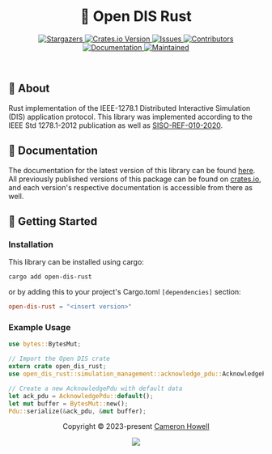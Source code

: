 <h1 align="center">
  <img
    src="https://raw.githubusercontent.com/catppuccin/catppuccin/main/assets/misc/transparent.png"
    height="30"
    width="0px"
  />
  🦀 Open DIS Rust
  <img
    src="https://raw.githubusercontent.com/catppuccin/catppuccin/main/assets/misc/transparent.png"
    height="30"
    width="0px"
  />
</h1>

<p align="center">
  <a href="https://github.com/crhowell3/open-dis-rust/stargazers">
    <img
      alt="Stargazers"
      src="https://img.shields.io/github/stars/crhowell3/open-dis-rust?style=for-the-badge&logo=starship&color=b16286&logoColor=d9e0ee&labelColor=282a36"
    />
  </a>
  <a href="https://crates.io/crates/open-dis-rust">
    <img
      alt="Crates.io Version"
      src="https://img.shields.io/crates/v/open-dis-rust?style=for-the-badge&logo=rust&color=458588&logoColor=d9e0ee&labelColor=282a36"
    />
  </a>
  <a href="https://github.com/crhowell3/open-dis-rust/issues">
    <img
      alt="Issues"
      src="https://img.shields.io/github/issues/crhowell3/open-dis-rust?style=for-the-badge&logo=gitbook&color=d79921&logoColor=d9e0ee&labelColor=282a36"
    />
  </a>
  <a href="https://github.com/crhowell3/open-dis-rust/contributors">
    <img
      alt="Contributors"
      src="https://img.shields.io/github/contributors/crhowell3/open-dis-rust?style=for-the-badge&logo=opensourceinitiative&color=689d6a&logoColor=d9e0ee&labelColor=282a36"
    />
  </a>
  <br/>
  <a href="#">
    <img
      alt="Documentation"
      src="https://img.shields.io/docsrs/open-dis-rust?style=for-the-badge&logo=docsdotrs&color=98971a&logoColor=d9e0ee&labelColor=282a36"
    />
  </a>
  <a href="#">
    <img
      alt="Maintained"
      src="https://img.shields.io/maintenance/yes/2024?style=for-the-badge&color=98971a&labelColor=282a36"
    />
  </a>
</p>

&nbsp;

## 💭 About
Rust implementation of the IEEE-1278.1 Distributed Interactive Simulation (DIS) application protocol. This library was implemented according to the IEEE Std 1278.1-2012 publication as well as [SISO-REF-010-2020](https://www.sisostandards.org/resource/resmgr/reference_documents_/siso-ref-010-2023-v31.zip).

## 📕 Documentation
The documentation for the latest version of this library can be found [here](https://docs.rs/open-dis-rust/). All previously published versions of this package can be found on [crates.io](https://crates.io/crates/open-dis-rust/versions), and each version's respective documentation is accessible from there as well.

## 🔰 Getting Started
### Installation
This library can be installed using cargo:
```shell
cargo add open-dis-rust
```
or by adding this to your project's Cargo.toml `[dependencies]` section:
```toml
open-dis-rust = "<insert version>"
```

### Example Usage
```rust
use bytes::BytesMut;

// Import the Open DIS crate
extern crate open_dis_rust;
use open_dis_rust::simulation_management::acknowledge_pdu::AcknowledgePdu;

// Create a new AcknowledgePdu with default data
let ack_pdu = AcknowledgePdu::default();
let mut buffer = BytesMut::new();
Pdu::serialize(&ack_pdu, &mut buffer);
```

<p align="center">
  Copyright &copy; 2023-present
  <a href="https://github.com/crhowell3" target="_blank">Cameron Howell</a>
</p>
<p align="center">
  <a href="https://github.com/crhowell3/open-dis-rust/blob/main/LICENSE"
    ><img
      src="https://img.shields.io/static/v1.svg?style=for-the-badge&label=License&message=BSD-2-Clause&logoColor=d9e0ee&colorA=282a36&colorB=b16286"
  /></a>
</p>


